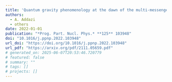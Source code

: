 ```yaml
---
title: 'Quantum gravity phenomenology at the dawn of the multi-messenger era\textemdash{}A review'
authors:
  - A. Addazi
  - others
date: 2022-01-01
publication: "*Prog. Part. Nucl. Phys.* **125** 103948"
doi: "10.1016/j.ppnp.2022.103948"
url_doi: "https://doi.org/10.1016/j.ppnp.2022.103948"
url_pdf: "https://arxiv.org/pdf/2111.05659.pdf"
# generated_on: 2025-06-07T20:53:46.720779
# featured: false
# summary: ""
# tags: []
# projects: []
---
```

